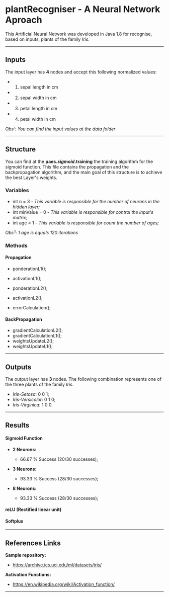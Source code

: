 # plantRecogniser - A Neural Network Aproach #

This Artificial Neural Network was developed in Java 1.8 for recognise, based on inputs, plants of the family _Iris_.

-----------------------------------------------

## Inputs ##

The input layer has __4__ nodes and accept this following normalized values:

* 1. sepal length in cm 
* 2. sepal width in cm 
* 3. petal length in cm 
* 4. petal width in cm 

_Obs¹: You can find the input values at the data folder_

----------------------------

## Structure ##

You can find at the __paes._sigmoid_.training__ the training algorithm for the sigmoid function. This file contains the propagation and the backpropagation algorithm, and the main goal of this structure is to achieve the best Layer's weights.

### Variables ###

* int n = 3 - _This variable is responsible for the number of neurons in the hidden layer;_
* int minValue = 0 - _This variable is responsible for control the input's matrix;_
* int age = 1 - _This variable is responsible for count the number of ages;_

_Obs²: 1 age is equals 120 iterations_

### Methods ###

#### Propagation ####
* ponderationL1();
* activationL1();
* ponderationL2();
* activationL2();

* errorCalculation();

#### BackPropagation ####
* gradientCalculationL2();
* gradientCalculationL1();
* weightsUpdateL2();
* weightsUpdateL1();
---------------------------------------

## Outputs ##

The output layer has __3__ nodes. The following combination represents one of the three plants of the family _Iris_.

* _Iris-Setosa_: 0 0 1;
* _Iris-Versicolor_: 0 1 0;
* _Iris-Virginica_: 1 0 0.

----------------------------

## Results ##

#### Sigmoid Function ####

* __2 Neurons:__
  * 66.67 % Success (20/30 successes);
 
* __3 Neurons:__
  * 93.33 % Success (28/30 successes);
 
* __8 Neurons:__
  * 93.33 % Success (28/30 successes);

#### reLU (Rectified linear unit) ####

#### Softplus ####

---------------------------------------

## References Links ##

__Sample repository:__
* <https://archive.ics.uci.edu/ml/datasets/iris/>

__Activation Functions:__
* <https://en.wikipedia.org/wiki/Activation_function/>

--------------------------------------------------
